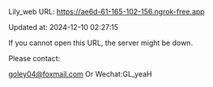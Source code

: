 Lily_web URL: https://ae6d-61-165-102-156.ngrok-free.app

Updated at: 2024-12-10 02:27:15

If you cannot open this URL, the server might be down.

Please contact: 

goley04@foxmail.com Or Wechat:GL_yeaH